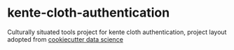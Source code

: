 # kente-cloth-authentication
Culturally situated tools project for kente cloth authentication, project layout adopted from [cookiecutter data science](https://drivendata.github.io/cookiecutter-data-science)
